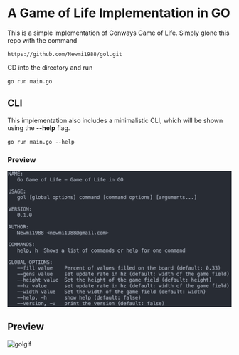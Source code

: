 # A Game of Life Implementation in GO
This is a simple implementation of Conways Game of Life. Simply glone this repo with the command 
```
https://github.com/Newmi1988/gol.git
```
CD into the directory and run 
```
go run main.go
```
## CLI
This implementation also includes a minimalistic CLI, which will be shown using the **--help** flag.
```
go run main.go --help
```
### Preview
![cli](https://raw.githubusercontent.com/Newmi1988/gol/main/static/cli.png)

## Preview
![golgif](https://raw.githubusercontent.com/Newmi1988/gol/main/static/gol.gif)